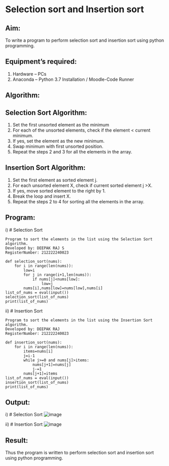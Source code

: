 # Selection sort and Insertion sort
## Aim:
To write a program to perform selection sort and insertion sort using python programming.
## Equipment’s required:
1.	Hardware – PCs
2.	Anaconda – Python 3.7 Installation / Moodle-Code Runner
## Algorithm:
## Selection Sort Algorithm:
1.	Set the first unsorted element as the minimum
2.	For each of the unsorted elements, check if the element < current minimum.
3.	If yes, set the element as the new minimum.
4.	Swap minimum with first unsorted position.
5.	Repeat the steps 2 and 3 for all the elements in the array.
## Insertion Sort Algorithm:
1.	Set the first element as sorted element j.
2.	For each unsorted element X, check if current sorted element j >X.
3.	If yes, move sorted element to the right by 1.
4.	Break the loop and insert X.
5.	Repeat the steps 2 to 4 for sorting all the elements in the array.
## Program:
i)	# Selection Sort
```
Program to sort the elements in the list using the Selection Sort algorithm.
Developed by: DEEPAK RAJ S
RegisterNumber: 212222240023

def selection_sort(nums):
    for i in range(len(nums)):
        low=i
        for j in range(i+1,len(nums)):
            if nums[j]<nums[low]:
                low=j
        nums[i],nums[low]=nums[low],nums[i]
list_of_nums = eval(input())
selection_sort(list_of_nums)
print(list_of_nums)

```
ii)	# Insertion Sort
```
Program to sort the elements in the list using the Insertion Sort algorithm.
Developed by: DEEPAK RAJ
RegisterNumber: 212222240023

def insertion_sort(nums):
    for i in range(len(nums)):
        items=nums[i]
        j=i-1
        while j>=0 and nums[j]>items:
            nums[j+1]=nums[j]
            j-=1
        nums[j+1]=items
list_of_nums = eval(input())
insertion_sort(list_of_nums)
print(list_of_nums)

```

## Output:
i)	# Selection Sort
![image](https://github.com/DEEPAK2200233/Sorting-Algorithm/assets/118707676/e3d8d10a-6330-47e9-b5fd-e2c411bbd6c0)

ii)	# Insertion Sort
![image](https://github.com/DEEPAK2200233/Sorting-Algorithm/assets/118707676/0878b919-d86d-4738-840a-c9c99802573e)

## Result:
Thus the program is written to perform selection sort and insertion sort using python programming.
